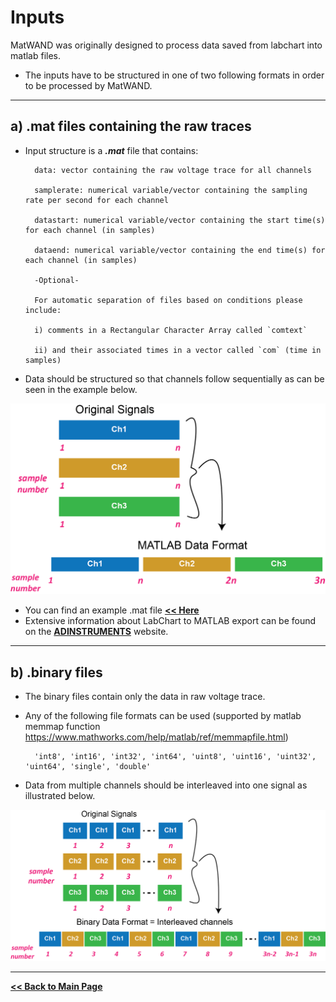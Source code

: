 # Inputs
MatWAND was originally designed to process data saved from labchart into matlab files.

* The inputs have to be structured in one of two following formats in order to be processed by MatWAND.

---

## a) .mat files containing the raw traces

- Input structure is a ***.mat*** file that contains:

        data: vector containing the raw voltage trace for all channels

        samplerate: numerical variable/vector containing the sampling rate per second for each channel

        datastart: numerical variable/vector containing the start time(s) for each channel (in samples)

        dataend: numerical variable/vector containing the end time(s) for each channel (in samples)

        -Optional-

        For automatic separation of files based on conditions please include:

        i) comments in a Rectangular Character Array called `comtext`

        ii) and their associated times in a vector called `com` (time in samples)

- Data should be structured so that channels follow sequentially as can be seen in the example below.

<img src="/Images/data_format_matlab.png" width="700">

- You can find an example .mat file **[<< Here](/examples)**
- Extensive information about LabChart to MATLAB export can be found on the **[ADINSTRUMENTS](https://www.adinstruments.com/support/knowledge-base/how-does-matlab-open-exported-data)** website.

---

## b) .binary files
- The binary files contain only the data in raw voltage trace. 

- Any of the following file formats can be used (supported by matlab memmap function https://www.mathworks.com/help/matlab/ref/memmapfile.html)

        'int8', 'int16', 'int32', 'int64', 'uint8', 'uint16', 'uint32', 'uint64', 'single', 'double'

- Data from multiple channels should be interleaved into one signal as illustrated below.

<img src="/Images/data_format_binary.png" width="700">

---

**[<< Back to Main Page](/README.md)**
